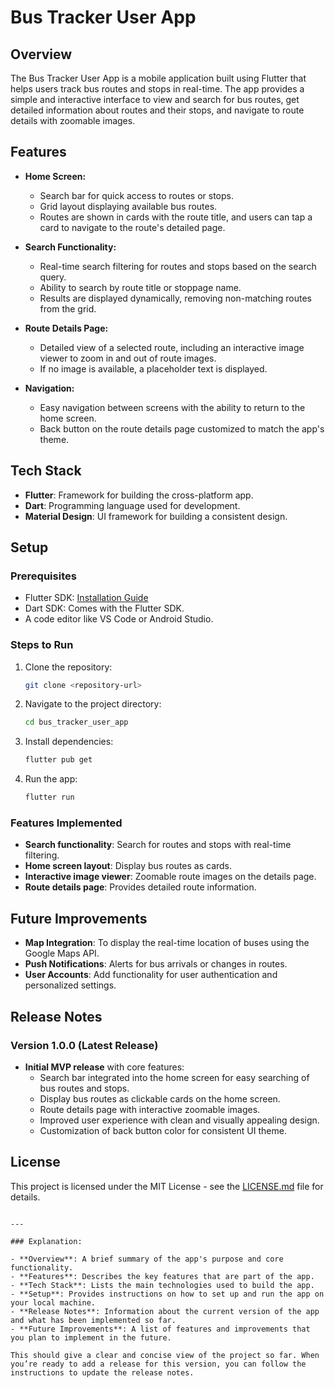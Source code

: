 # Bus Tracker User App

## Overview

The Bus Tracker User App is a mobile application built using Flutter that helps users track bus routes and stops in real-time. The app provides a simple and interactive interface to view and search for bus routes, get detailed information about routes and their stops, and navigate to route details with zoomable images.

## Features

- **Home Screen:**
  - Search bar for quick access to routes or stops.
  - Grid layout displaying available bus routes.
  - Routes are shown in cards with the route title, and users can tap a card to navigate to the route's detailed page.

- **Search Functionality:**
  - Real-time search filtering for routes and stops based on the search query.
  - Ability to search by route title or stoppage name.
  - Results are displayed dynamically, removing non-matching routes from the grid.

- **Route Details Page:**
  - Detailed view of a selected route, including an interactive image viewer to zoom in and out of route images.
  - If no image is available, a placeholder text is displayed.

- **Navigation:**
  - Easy navigation between screens with the ability to return to the home screen.
  - Back button on the route details page customized to match the app's theme.

## Tech Stack

- **Flutter**: Framework for building the cross-platform app.
- **Dart**: Programming language used for development.
- **Material Design**: UI framework for building a consistent design.

## Setup

### Prerequisites
- Flutter SDK: [Installation Guide](https://flutter.dev/docs/get-started/install)
- Dart SDK: Comes with the Flutter SDK.
- A code editor like VS Code or Android Studio.

### Steps to Run

1. Clone the repository:
   ```bash
   git clone <repository-url>
   ```

2. Navigate to the project directory:
   ```bash
   cd bus_tracker_user_app
   ```

3. Install dependencies:
   ```bash
   flutter pub get
   ```

4. Run the app:
   ```bash
   flutter run
   ```

### Features Implemented
- **Search functionality**: Search for routes and stops with real-time filtering.
- **Home screen layout**: Display bus routes as cards.
- **Interactive image viewer**: Zoomable route images on the details page.
- **Route details page**: Provides detailed route information.

## Future Improvements

- **Map Integration**: To display the real-time location of buses using the Google Maps API.
- **Push Notifications**: Alerts for bus arrivals or changes in routes.
- **User Accounts**: Add functionality for user authentication and personalized settings.

## Release Notes

### Version 1.0.0 (Latest Release)

- **Initial MVP release** with core features:
  - Search bar integrated into the home screen for easy searching of bus routes and stops.
  - Display bus routes as clickable cards on the home screen.
  - Route details page with interactive zoomable images.
  - Improved user experience with clean and visually appealing design.
  - Customization of back button color for consistent UI theme.

## License

This project is licensed under the MIT License - see the [LICENSE.md](LICENSE.md) file for details.
```

---

### Explanation:

- **Overview**: A brief summary of the app's purpose and core functionality.
- **Features**: Describes the key features that are part of the app.
- **Tech Stack**: Lists the main technologies used to build the app.
- **Setup**: Provides instructions on how to set up and run the app on your local machine.
- **Release Notes**: Information about the current version of the app and what has been implemented so far.
- **Future Improvements**: A list of features and improvements that you plan to implement in the future.

This should give a clear and concise view of the project so far. When you’re ready to add a release for this version, you can follow the instructions to update the release notes.